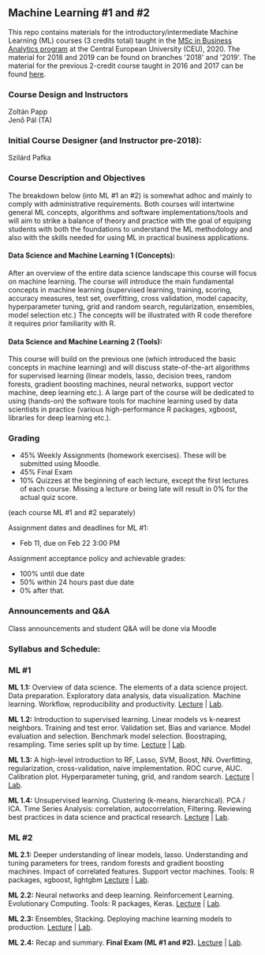 

## Machine Learning #1 and #2


This repo contains materials for the introductory/intermediate Machine Learning (ML) courses (3 credits total) taught in the
[MSc in Business Analytics program](https://economics.ceu.edu/program/master-science-business-analytics)
at the Central European University (CEU), 2020.
The material for 2018 and 2019 can be found on branches '2018' and '2019'.
The material for the previous 2-credit course taught in 2016 and 2017 can be found
[here](https://github.com/szilard/teach-data-science-msc-analytics-ceu).

### Course Design and Instructors

Zoltán Papp <br>
Jenő Pál (TA)

### Initial Course Designer (and Instructor pre-2018):

Szilárd Pafka <br>

### Course Description and Objectives

The breakdown below (into ML #1 an #2) is somewhat adhoc and mainly to comply with administrative requirements.
Both courses will intertwine general ML concepts, algorithms and software implementations/tools and will
aim to strike a balance of theory and practice with the goal of equiping students with both the
foundations to understand the ML methodology and also with the skills needed for using ML in practical
business applications.

#### Data Science and Machine Learning 1 (Concepts):

After an overview of the entire data science landscape this course will focus on machine learning. The course will introduce the main fundamental concepts in machine learning (supervised learning, training, scoring, accuracy measures, test set, overfitting, cross validation, model capacity, hyperparameter tuning, grid and random search, regularization, ensembles, model selection etc.) The concepts will be illustrated with R code therefore it requires prior familiarity with R.

#### Data Science and Machine Learning 2 (Tools):

This course will build on the previous one (which introduced the basic concepts in machine learning) and will discuss state-of-the-art algorithms for supervised learning (linear models, lasso, decision trees, random forests, gradient boosting machines, neural networks, support vector machine, deep learning etc.). A large part of the course will be dedicated to using (hands-on) the software tools for machine learning used by data scientists in practice (various high-performance R packages, xgboost, libraries for deep learning etc.).


### Grading

- 45% Weekly Assignments (homework exercises). These will be submitted using Moodle.
- 45% Final Exam
- 10% Quizzes at the beginning of each lecture, except the first lectures of each course. Missing a lecture or being late will result in 0% for the actual quiz score.

(each course ML #1 and #2 separately)

Assignment dates and deadlines for ML #1:
- Feb 11, due on Feb 22 3:00 PM

Assignment acceptance policy and achievable grades:
- 100% until due date
- 50% within 24 hours past due date
- 0% after that.


### Announcements and Q&A

Class announcements and student Q&A will be done via Moodle

### Syllabus and Schedule:

### ML #1

**ML 1.1:** Overview of data science. The elements of a data science project. Data preparation. Exploratory data analysis, data visualization. Machine learning. Workflow, reproducibility and productivity.
[Lecture](ml.1.1/lect) | [Lab](ml.1.1/lab).

**ML 1.2:** Introduction to supervised learning. Linear models vs k-nearest neighbors. Training and test error. Validation set. Bias and variance. Model evaluation and selection. Benchmark model selection. Boostraping, resampling. Time series split up by time.
[Lecture](ml.1.2/lect) | [Lab](ml.1.2/lab).

**ML 1.3:** A high-level introduction to RF, Lasso, SVM, Boost, NN. Overfitting, regularization, cross-validation, naive implementation. ROC curve, AUC. Calibration plot. Hyperparameter tuning, grid, and random search.
[Lecture](ml.1.3/lect) | [Lab](ml.1.3/lab).

**ML 1.4:** Unsupervised learning. Clustering (k-means, hierarchical). PCA / ICA. Time Series Analysis: correlation, autocorrelation, Filtering. Reviewing best practices in data science and practical research.
[Lecture](ml.1.4/lect) | [Lab](ml.1.4/lab).


### ML #2

**ML 2.1:** Deeper understanding of linear models, lasso. Understanding and tuning parameters for trees, random forests and gradient boosting machines. Impact of correlated features. Support vector machines.
Tools: R packages, xgboost, lightgbm
[Lecture](ml.2.1/lect) | [Lab](ml.2.1/lab).

**ML 2.2:** Neural networks and deep learning. Reinforcement Learning. Evolutionary Computing.
Tools: R packages, Keras.
[Lecture](ml.2.2/lect) | [Lab](ml.2.2/lab).

**ML 2.3:** Ensembles, Stacking. Deploying machine learning models to production.
[Lecture](ml.2.3/lect) | [Lab](ml.2.3/lab).

**ML 2.4:** Recap and summary. **Final Exam (ML #1 and #2).**
[Lecture](ml.2.4/lect) | [Lab](ml.2.4/lab).





